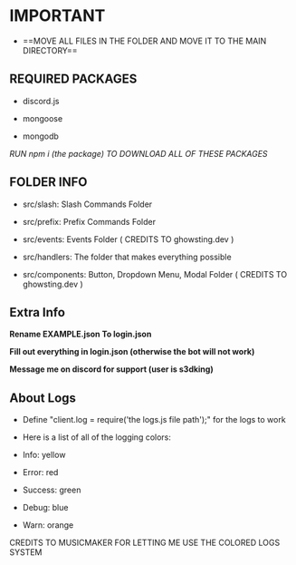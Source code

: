 # IMPORTANT
* ==MOVE ALL FILES IN THE FOLDER AND MOVE IT TO THE MAIN DIRECTORY==

## REQUIRED PACKAGES

* discord.js

* mongoose

* mongodb

*RUN npm i (the package) TO DOWNLOAD ALL OF THESE PACKAGES*

## FOLDER INFO

* src/slash: Slash Commands Folder

* src/prefix: Prefix Commands Folder

* src/events: Events Folder ( CREDITS TO ghowsting.dev )

* src/handlers: The folder that makes everything possible

* src/components: Button, Dropdown Menu, Modal Folder ( CREDITS TO ghowsting.dev )

## Extra Info

**Rename EXAMPLE.json To login.json**

**Fill out everything in login.json (otherwise the bot will not work)**

**Message me on discord for support (user is s3dking)**

## About Logs

* Define "client.log = require('the logs.js file path');" for the logs to work

* Here is a list of all of the logging colors:

 * Info: yellow

 * Error: red

 * Success: green

 * Debug: blue

 * Warn: orange


CREDITS TO MUSICMAKER FOR LETTING ME USE THE COLORED LOGS SYSTEM